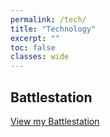 ```yaml
---
permalink: /tech/
title: "Technology"
excerpt: ""
toc: false
classes: wide
---
```


## Battlestation

[View my Battlestation](battlestation)